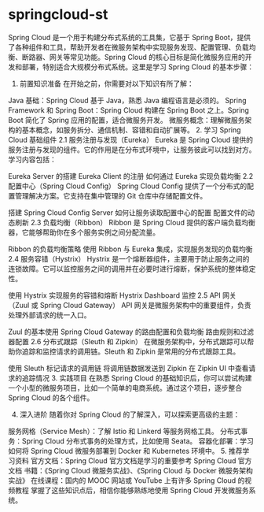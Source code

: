 # springcloud-st

Spring Cloud 是一个用于构建分布式系统的工具集，它基于 Spring Boot，提供了各种组件和工具，帮助开发者在微服务架构中实现服务发现、配置管理、负载均衡、断路器、网关等常见功能。Spring Cloud 的核心目标是简化微服务应用的开发和部署，特别适合大规模分布式系统。这里是学习 Spring Cloud 的基本步骤：

1. 前置知识准备
在开始之前，你需要对以下知识有所了解：

Java 基础：Spring Cloud 基于 Java，熟悉 Java 编程语言是必须的。
Spring Framework 和 Spring Boot：Spring Cloud 构建在 Spring Boot 之上。Spring Boot 简化了 Spring 应用的配置，适合微服务开发。
微服务概念：理解微服务架构的基本概念，如服务拆分、通信机制、容错和自动扩展等。
2. 学习 Spring Cloud 基础组件
2.1 服务注册与发现（Eureka）
Eureka 是 Spring Cloud 提供的服务注册与发现的组件。它的作用是在分布式环境中，让服务彼此可以找到对方。学习内容包括：

Eureka Server 的搭建
Eureka Client 的注册
如何通过 Eureka 实现负载均衡
2.2 配置中心（Spring Cloud Config）
Spring Cloud Config 提供了一个分布式的配置管理解决方案。它支持在集中管理的 Git 仓库中存储配置文件。

搭建 Spring Cloud Config Server
如何让服务读取配置中心的配置
配置文件的动态刷新
2.3 负载均衡（Ribbon）
Ribbon 是 Spring Cloud 提供的客户端负载均衡器，它能够帮助你在多个服务实例之间分配流量。

Ribbon 的负载均衡策略
使用 Ribbon 与 Eureka 集成，实现服务发现的负载均衡
2.4 服务容错（Hystrix）
Hystrix 是一个熔断器组件，主要用于防止服务之间的连锁故障。它可以监控服务之间的调用并在必要时进行熔断，保护系统的整体稳定性。

使用 Hystrix 实现服务的容错和熔断
Hystrix Dashboard 监控
2.5 API 网关（Zuul 或 Spring Cloud Gateway）
API 网关是微服务架构中的重要组件，负责处理外部请求的统一入口。

Zuul 的基本使用
Spring Cloud Gateway 的路由配置和负载均衡
路由规则和过滤器配置
2.6 分布式跟踪（Sleuth 和 Zipkin）
在微服务架构中，分布式跟踪可以帮助你追踪和监控请求的调用链。Sleuth 和 Zipkin 是常用的分布式跟踪工具。

使用 Sleuth 标记请求的调用链
将调用链数据发送到 Zipkin
在 Zipkin UI 中查看请求的追踪情况
3. 实践项目
在熟悉 Spring Cloud 的基础知识后，你可以尝试构建一个小型的微服务项目，比如一个简单的电商系统。通过这个项目，逐步整合 Spring Cloud 的各个组件。

4. 深入进阶
随着你对 Spring Cloud 的了解深入，可以探索更高级的主题：

服务网格（Service Mesh）：了解 Istio 和 Linkerd 等服务网格工具。
分布式事务：Spring Cloud 分布式事务的处理方式，比如使用 Seata。
容器化部署：学习如何将 Spring Cloud 微服务部署到 Docker 和 Kubernetes 环境中。
5. 推荐学习资料
官方文档：Spring Cloud 官方文档是学习的重要参考 Spring Cloud 官方文档
书籍：《Spring Cloud 微服务实战》、《Spring Cloud 与 Docker 微服务架构实战》
在线课程：国内的 MOOC 网站或 YouTube 上有许多 Spring Cloud 的视频教程
掌握了这些知识点后，相信你能够熟练地使用 Spring Cloud 开发微服务系统。
